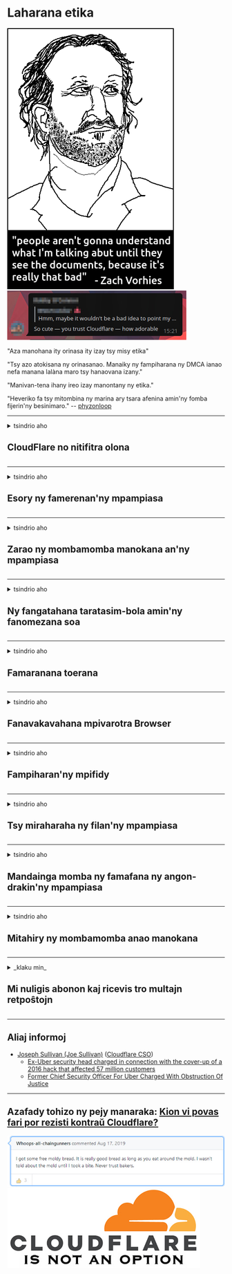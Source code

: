 # Laharana etika

![](../image/itsreallythatbad.jpg)
![](../image/telegram/c81238387627b4bfd3dcd60f56d41626.jpg)

"Aza manohana ity orinasa ity izay tsy misy etika"

"Tsy azo atokisana ny orinasanao. Manaiky ny fampiharana ny DMCA ianao nefa manana lalàna maro tsy hanaovana izany."

"Manivan-tena ihany ireo izay manontany ny etika."

"Heveriko fa tsy mitombina ny marina ary tsara afenina amin'ny fomba fijerin'ny besinimaro."  -- [phyzonloop](https://twitter.com/phyzonloop)


---


<details>
<summary>tsindrio aho

## CloudFlare no nitifitra olona
</summary>


Cloudflare dia mandefa mailaka spam ho an'ireo mpampiasa tsy Cloudflare.

- Alefaso ihany ny mailaka amin'ireo mpanjifana izay nifidy
- Rehefa nilaza ny "stop" ny mpampiasa dia ajanony ny fandefasana mailaka

Tsotra ihany. Saingy tsy miraharaha an'i Cloudflare.
Cloudflare dia nilaza fa ny fampiasana ny serivisiny dia mety hanakana ny spammers na mpanafika rehetra.
Ahoana no ahafahantsika manakana ny Cloudflare nefa tsy manetsika ny Cloudflare?


| 🖼 | 🖼 |
| --- | --- |
| ![](../image/cfspam01.jpg) | ![](../image/cfspam03.jpg) |
| ![](../image/cfspam02.jpg) | ![](../image/cfspambrittany.jpg)<br>![](../image/cfspamtwtr.jpg) |

</details>

---

<details>
<summary>tsindrio aho

## Esory ny famerenan'ny mpampiasa
</summary>


Cloudflare censor reviews.
Raha mandefa lahatsoratra anti-Cloudflare ao amin'ny Twitter ianao, dia manana valiny avy amin'ny mpiasa Cloudflare miaraka amin'ny hafatra "tsia, tsy".
Raha mandefa valin-kevitra ratsy ianao any amin'ny tranokala momba ny famerenana dia hanandrana manivana izany izy ireo.


| 🖼 | 🖼 |
| --- | --- |
| ![](../image/cfcenrev_01.jpg)<br>![](../image/cfcenrev_02.jpg) | ![](../image/cfcenrev_03.jpg) |

</details>

---

<details>
<summary>tsindrio aho

## Zarao ny mombamomba manokana an'ny mpampiasa
</summary>


Cloudflare manana olana manelingelina goavana.
Cloudflare mizara fampahalalana manokana ho an'ireo izay mimenomenona amin'ny tranokala mandray azy.
Manontany anao izy ireo indraindray mba hanome ny tena ID-nao.
Raha tsy te-hikorontana ianao, hanafika, hamonoana na hamono, dia aleo lavitra ny tranokala Cloudflared.


| 🖼 | 🖼 |
| --- | --- |
| ![](../image/cfdox_what.jpg) | ![](../image/cfdox_swat.jpg) |
| ![](../image/cfdox_kill.jpg) | ![](../image/cfdox_threat.jpg) |
| ![](../image/cfdox_dox.jpg) | ![](../image/cfdox_ex1.jpg)<br>![](../image/cfdox_ex2.jpg) |

</details>

---

<details>
<summary>tsindrio aho

## Ny fangatahana taratasim-bola amin'ny fanomezana soa
</summary>


Nangataka fanampiana amin'ny asa soa i CloudFlare.
Mahagaga ahy fa ny orinasam-pirenena amerikana iray dia hangataka fiantrana miaraka amin'ireo fikambanana tsy mitady tombontsoa izay manana antony tsara.
Raha tianao ny manakana ny olona na handany andro amin'ny olon-kafa, dia mety handidy pisa ho an'ny mpiasa Cloudflare ianao.


![](../image/cfdonate.jpg)

</details>

---

<details>
<summary>tsindrio aho

## Famaranana toerana
</summary>


Inona no hataonao raha midina tampoka ny tranokalanao?
Misy ny tatitra fa ny Cloudflare dia mamafa ny fifandrindran'ny mpampiasa na ny fampiatoana serivisy tsy misy fampandrenesana, mangina.
Manoro hevitra izahay hahita anao mpamatsy tsara kokoa.

![](../image/cftmnt.jpg)

</details>

---

<details>
<summary>tsindrio aho

## Fanavakavahana mpivarotra Browser
</summary>


CloudFlare dia manome fitsaboana tsara kokoa ho an'ireo izay mampiasa Firefox rehefa manome fitsaboana feno fankahalana an'ireo mpampiasa tsy Tor-Browser momba ny Tor.
Ireo mpampiasa Tor izay mandà tsy hanaiky ny javascript tsy misy fetra dia mahazo fitsaboana mankahala.
Ity tsy fitoviana ity dia fanararaotana tsy fanarahan-dalàna amin'ny tambajotra ary fanararaotam-pahefana.

![](../image/browdifftbcx.gif)

- Ankavia: Tor Browser, havanana: Chrome. Adiresy IP mitovy.

![](../image/browserdiff.jpg)

- Ankavia: Tsy manan-tsofina Javascript Tor Browser, Voasazy Cookie
- Ankavanana: Nahazoana ny Javascript Chrome, kilasy Cookie

![](../image/cfsiryoublocked.jpg)

- QuteBrowser (navigateur kely) tsy misy Tor (Clearnet IP)

| ***Browser*** | ***Fitsaboana fitsaboana*** |
| --- | --- |
| Tor Browser (Navoakan'ny Javascript) | nahazo alàlana fidirana |
| Firefox (Navoakan'ny Javascript) | fidirana manala baraka |
| Chromium (Navoakan'ny Javascript) | fidirana manala baraka |
| Chromium or Firefox (Javascript tsy manan-kery) | tsy nahazo alalàna |
| Chromium or Firefox (Cookie sembana) | tsy nahazo alalàna |
| QuteBrowser | tsy nahazo alalàna |
| lynx | tsy nahazo alalàna |
| w3m | tsy nahazo alalàna |
| wget | tsy nahazo alalàna |


Maninona raha mampiasa bokotra Audio mba hamahana olana mora foana?

Eny, misy bokotra fanamafisam-peo, fa tsy mandeha amin'ny Tor foana io.
Ho azonao izany hafatra izany rehefa manindry azy:

```
Manandrama indray any aoriana any
Ny solosainao na ny tambajotrao dia mety mandefa fangatahana automatique.
Ho fiarovana ny mpampiasa anay dia tsy afaka manamboatra ny fangatahanay ianao izao.
Raha mila fanazavana fanampiny, tsidiho ny pejinay fanampiana
```

</details>

---

<details>
<summary>tsindrio aho

## Fampiharan'ny mpifidy
</summary>


Ireo mpifidy any amin'ny fanjakana amerikana dia misoratra anarana hifidy amin'ny alàlan'ny tranokalan'ny sekreteram-panjakana amin'ny fanjakan'ny besinimaro.
Ny biraon'ny sekreteram-panjakana mifehy ny repoblika dia manao hetsika famoretana amin'ny mpifidy amin'ny alàlan'ny fanatanterahana ny tranokalan'ny sekreteram-panjakana amin'ny alàlan'ny Cloudflare.
Ny fitsaboana alahelo nataon'ny mpampiasa mpampiasa Cloudflare, ny toeran'ny MITM ho toy ny toeran'ny fanaraha-maso manerantany, ary ny anjara toerany manimba dia mahatonga ny mpifidy tsy te hisoratra anarana.
Ny Liberaly manokana dia mirona amin'ny fiainana manokana.
Manangona vaovao saro-pady momba ny fahazoana politika, adiresy ara-batana manokana, laharana fiarovana ara-tsosialy ary daty nahaterahany ny taratasy fisoratana anarana.
Ny ankamaroan'ny fanjakana dia manao ampahany kely fotsiny amin'ny fampahalalana izany, fa ny Cloudflare kosa mahita izany rehetra izany rehefa misy olona manaiky hifidy.

Marihina fa tsy mihodidina ny Cloudflare ny fanoratana taratasy satria mety hiasa amin'ny tranokalan'ny Cloudflare ny tranokalan'ny mpiasa ao amin'ny fanjakana.

| 🖼 | 🖼 |
| --- | --- |
| ![](../image/cfvotm_01.jpg) | ![](../image/cfvotm_02.jpg) |

- Change.org dia tranonkala malaza amin'ny fanangonana fifidianana ary handraisana andraikitra.
“manomboka ny fanentanana ny olona na aiza na aiza dia manentana ireo mpanohana ary miara-miasa amin'ireo mpanapa-kevitra mitondra vahaolana.”
Mampalahelo fa betsaka ny olona tsy afaka nijery ny change.org mihitsy noho ny sivana feno habibiana nataon'ny Cloudflare.
Voaroaka tsy hanao sonia ny fangatahana izy ireo, ka manilika azy ireo amin'ny fomba demaokratika.
Ny fampiasana sehatra tsy misy rahona hafa toy ny OpenPetition dia manampy amin'ny famahana ny olana.

| 🖼 | 🖼 |
| --- | --- |
| ![](../image/changeorgasn.jpg) | ![](../image/changeorgtor.jpg) |

- Ny "Athenian Project" Cloudflare dia manome fiarovana amin'ny sehatry ny sehatra malalaka amin'ny tranokala an'ny fanjakana sy eo an-toerana.
Nolazain'izy ireo fa "afaka mahazo ny mombamomba ny fifidianana sy ny fisoratana anarana ny mpifidy" ny mpirehareha "saingy mandainga izany satria maro ny olona tsy afaka mijery an'ity tranonkala ity mihitsy.

</details>

---

<details>
<summary>tsindrio aho

## Tsy miraharaha ny filan'ny mpampiasa
</summary>


Raha mifidy zavatra ianao, dia manantena fa tsy mahazo mailaka momba izany ianao.
Ny Cloudflare tsy miraharaha ny filan'ny mpampiasa ary mizara angon-drakitra amin'ny orinasam-pifandraisana tsy misy ny faneken'ny mpanjifa.
Raha mampiasa ny drafitra maimaimpoana ianao dia mandefa mailaka aminao izy ireo indraindray rehefa mangataka hividy famandrihana isam-bolana.

![](../image/cfviopl_tp.jpg)

</details>

---

<details>
<summary>tsindrio aho

## Mandainga momba ny famafana ny angon-drakin'ny mpampiasa
</summary>


Araka ny bilaogin'ity mpanjifa taloha-Cloudflare ity dia mandainga ny famafana ny kaonty i Cloudflare.
Ankehitriny, orinasa marobe no mitazona ny angon-drakinao rehefa avy nanidy na nanala ny kaontinao ianao.
Ny ankamaroan'ny orinasa tsara dia miresaka momba izany amin'ny politikany manokana.
Cloudflare? No.

```
2019-08-05 Nandefa fanamafisana i CloudFlare fa nanala ny kaontiko izy ireo.
2019-10-02 Nahazo mailaka avy amin'ny CloudFlare aho satria mpanjifa "
```

Ny Cloudflare dia tsy nahafantatra momba ny teny hoe "esory".
Raha tena esorina tokoa izy ity, maninona no nahazo mailaka ity mpanjifa taloha ity?
Nolazainy ihany koa fa ny politikan'ny tsiambaratelo Cloudflare dia tsy miresaka momba izany.

```
Ny politikany vaovao manokana dia tsy voamarika ny fitazonana ny angona mandritra ny herintaona.
```

![](../image/cfviopl_notdel.jpg)

Ahoana no ahafahanao matoky ny Cloudflare raha LIE ny politikany?

</details>

---

<details>
<summary>tsindrio aho

## Mitahiry ny mombamomba anao manokana
</summary>


Sarotra ny famafana ny kaonty Cloudflare.

```
Mandefasa tapakila fanohanana mampiasa ny sokajy "Kaonty",
ary mangataka ny famafana ny kaonty amin'ny vatan'ny hafatra.
Tsy mila manana takona na carte de crédit mipetaka amin'ny kaontinao ianao alohan'ny fangatahana mamafa.
```

Ho azonao ny mailaka fanamafisana.

![](../image/cf_deleteandkeep.jpg)

"Izahay dia nanomboka nanamboatra ny fangatahana fanafoanana" fa "hanohy hitahiry ny mombamomba anao manokana izahay".

Azonao atao ve ny "matoky" azy?

</details>

---

<details>
<summary>_klaku min_

## Mi nuligis abonon kaj ricevis tro multajn retpoŝtojn
</summary>


La uzanto nuligis sian 'Cloudflare stream' abonon kaj li ricevas retpoŝtajn memorigilojn ĉiutage por rememorigi lin pri nuligita abono.
Ne estas malaprobita butono. Kiel vi ĉesas ĉi tiun frenezon?

![](../image/barrageemailcancelsubscription.jpg)

Cloudflare diris al ĉi tiu uzanto kontakti subtenteamo kaj peti ĉiujn viajn enhavojn forigi.

- [t](https://web.archive.org/web/20210412165334/https://twitter.com/JohnHaldson/status/1381651569247088650)

</details>

---

## Aliaj informoj

- [Joseph Sullivan (Joe Sullivan)](../cloudflare_inc/cloudflare_members.md) ([Cloudflare CSO](https://twitter.com/eastdakota/status/1296522269313785862))
  - [Ex-Uber security head charged in connection with the cover-up of a 2016 hack that affected 57 million customers](https://www.businessinsider.com/uber-data-hack-security-head-joe-sullivan-charged-cover-up-2020-8)
  - [Former Chief Security Officer For Uber Charged With Obstruction Of Justice](https://www.justice.gov/usao-ndca/pr/former-chief-security-officer-uber-charged-obstruction-justice)


---

## Azafady tohizo ny pejy manaraka:   [Kion vi povas fari por rezisti kontraŭ Cloudflare?](mg.action.md)

![](../image/freemoldybread.jpg)
![](../image/cfisnotanoption.jpg)
